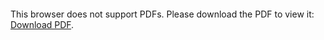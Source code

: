 <object data="christ-in-song/CIS1908pdfs/683.pdf" type="application/pdf" width="100%" height="1024px">
    <embed src="christ-in-song/CIS1908pdfs/683.pdf">
        <p>This browser does not support PDFs. Please download the PDF to view it: <a href="christ-in-song/CIS1908pdfs/683.pdf">Download PDF</a>.</p>
    </embed>
</object>
